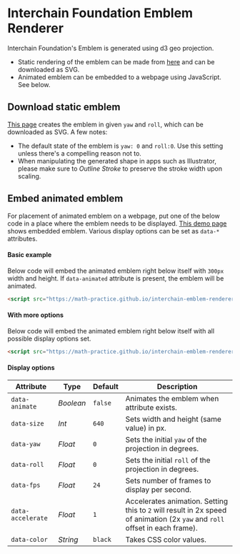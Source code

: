 # Interchain Foundation Emblem Renderer

Interchain Foundation's Emblem is generated using d3 geo projection. 
- Static rendering of the emblem can be made from [here](https://math-practice.github.io/interchain-emblem-renderer/) and can be downloaded as SVG.
- Animated emblem can be embedded to a webpage using JavaScript. See below.

## Download static emblem
[This page](https://math-practice.github.io/interchain-emblem-renderer/) creates the emblem in given `yaw` and `roll`, which can be downloaded as SVG. A few notes:
- The default state of the emblem is `yaw: 0` and `roll:0`. Use this setting unless there's a compelling reason not to.
- When manipulating the generated shape in apps such as Illustrator, please make sure to *Outline Stroke* to preserve the stroke width upon scaling.

## Embed animated emblem
For placement of animated emblem on a webpage, put one of the below code in a place where the emblem needs to be displayed. [This demo page](https://math-practice.github.io/interchain-emblem-renderer/demo/) shows embedded emblem. Various display options can be set as `data-*` attributes.

#### Basic example
Below code will embed the animated emblem right below itself with `300px` width and height. If `data-animated` attribute is present, the emblem will be animated.
```html
<script src="https://math-practice.github.io/interchain-emblem-renderer/render.js" data-animated data-size="300"></script>
```

#### With more options
Below code will embed the animated emblem right below itself with all possible display options set.

```html
<script src="https://math-practice.github.io/interchain-emblem-renderer/render.js" data-animated data-size="300" data-yaw="30" data-roll="60" data-fps="60" data-accelerate="2" data-color="red"></script>
```

#### Display options

| Attribute         | Type    | Default  | Description                                                                                                                 |
| ----------------- | ------- | ------------- | --------------------------------------------------------------------------------------------------------------------------- |
| `data-animate`    | _Boolean_ | `false`       | Animates the emblem when attribute exists.                                                                                  |
| `data-size`       | _Int_     | `640`         | Sets width and height (same value) in px.                                                                                   |
| `data-yaw`        | _Float_   | `0`           | Sets the initial `yaw` of the projection in degrees.                                                                                     |
| `data-roll`       | _Float_   | `0`           | Sets the initial `roll` of the projection in degrees.                                                                                   |
| `data-fps`        | _Float_   | `24`          | Sets number of frames to display per second.                                                                                |
| `data-accelerate` | _Float_   | `1`           | Accelerates animation. Setting this to `2` will result in 2x speed of animation (2x `yaw` and `roll` offset in each frame). |
| `data-color`      | _String_  | `black`       | Takes CSS color values.                                                                                                     |

